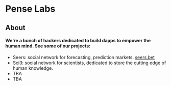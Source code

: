 # Pense Labs

## About

#### We're a bunch of hackers dedicated to build dapps to empower the human mind. See some of our projects:

- Seers: social network for forecasting, prediction markets. [seers.bet](http://seers.bet)
- Sci3: social network for scientists, dedicated to store the cutting edge of human knowledge.
- TBA
- TBA
